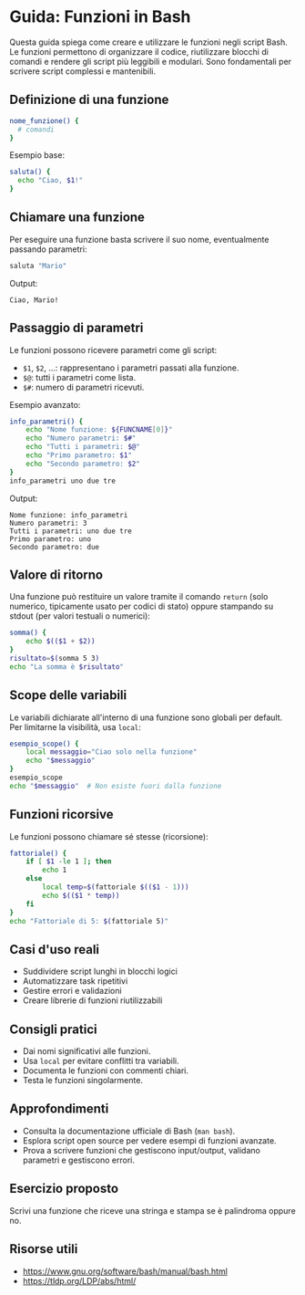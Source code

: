 # Guida: Funzioni in Bash

Questa guida spiega come creare e utilizzare le funzioni negli script Bash. Le funzioni permettono di organizzare il codice, riutilizzare blocchi di comandi e rendere gli script più leggibili e modulari. Sono fondamentali per scrivere script complessi e mantenibili.

## Definizione di una funzione
```bash
nome_funzione() {
  # comandi
}
```
Esempio base:
```bash
saluta() {
  echo "Ciao, $1!"
}
```

## Chiamare una funzione
Per eseguire una funzione basta scrivere il suo nome, eventualmente passando parametri:
```bash
saluta "Mario"
```
Output:
```
Ciao, Mario!
```

## Passaggio di parametri
Le funzioni possono ricevere parametri come gli script:
- `$1`, `$2`, ...: rappresentano i parametri passati alla funzione.
- `$@`: tutti i parametri come lista.
- `$#`: numero di parametri ricevuti.

Esempio avanzato:
```bash
info_parametri() {
    echo "Nome funzione: ${FUNCNAME[0]}"
    echo "Numero parametri: $#"
    echo "Tutti i parametri: $@"
    echo "Primo parametro: $1"
    echo "Secondo parametro: $2"
}
info_parametri uno due tre
```
Output:
```
Nome funzione: info_parametri
Numero parametri: 3
Tutti i parametri: uno due tre
Primo parametro: uno
Secondo parametro: due
```

## Valore di ritorno
Una funzione può restituire un valore tramite il comando `return` (solo numerico, tipicamente usato per codici di stato) oppure stampando su stdout (per valori testuali o numerici):

```bash
somma() {
    echo $(($1 + $2))
}
risultato=$(somma 5 3)
echo "La somma è $risultato"
```

## Scope delle variabili
Le variabili dichiarate all'interno di una funzione sono globali per default. Per limitarne la visibilità, usa `local`:
```bash
esempio_scope() {
    local messaggio="Ciao solo nella funzione"
    echo "$messaggio"
}
esempio_scope
echo "$messaggio"  # Non esiste fuori dalla funzione
```

## Funzioni ricorsive
Le funzioni possono chiamare sé stesse (ricorsione):
```bash
fattoriale() {
    if [ $1 -le 1 ]; then
        echo 1
    else
        local temp=$(fattoriale $(($1 - 1)))
        echo $(($1 * temp))
    fi
}
echo "Fattoriale di 5: $(fattoriale 5)"
```

## Casi d'uso reali
- Suddividere script lunghi in blocchi logici
- Automatizzare task ripetitivi
- Gestire errori e validazioni
- Creare librerie di funzioni riutilizzabili

## Consigli pratici
- Dai nomi significativi alle funzioni.
- Usa `local` per evitare conflitti tra variabili.
- Documenta le funzioni con commenti chiari.
- Testa le funzioni singolarmente.

## Approfondimenti
- Consulta la documentazione ufficiale di Bash (`man bash`).
- Esplora script open source per vedere esempi di funzioni avanzate.
- Prova a scrivere funzioni che gestiscono input/output, validano parametri e gestiscono errori.

## Esercizio proposto
Scrivi una funzione che riceve una stringa e stampa se è palindroma oppure no.

## Risorse utili
- https://www.gnu.org/software/bash/manual/bash.html
- https://tldp.org/LDP/abs/html/